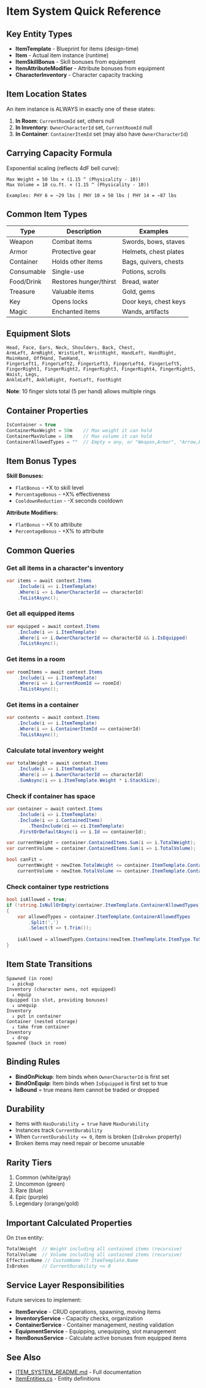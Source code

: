 # Item System Quick Reference

## Key Entity Types

- **ItemTemplate** - Blueprint for items (design-time)
- **Item** - Actual item instance (runtime)
- **ItemSkillBonus** - Skill bonuses from equipment
- **ItemAttributeModifier** - Attribute bonuses from equipment
- **CharacterInventory** - Character capacity tracking

## Item Location States

An item instance is ALWAYS in exactly one of these states:

1. **In Room**: `CurrentRoomId` set, others null
2. **In Inventory**: `OwnerCharacterId` set, `CurrentRoomId` null
3. **In Container**: `ContainerItemId` set (may also have `OwnerCharacterId`)

## Carrying Capacity Formula

Exponential scaling (reflects 4dF bell curve):

```
Max Weight = 50 lbs × (1.15 ^ (Physicality - 10))
Max Volume = 10 cu.ft. × (1.15 ^ (Physicality - 10))

Examples: PHY 6 = ~29 lbs | PHY 10 = 50 lbs | PHY 14 = ~87 lbs
```

## Common Item Types

| Type | Description | Examples |
|------|-------------|----------|
| Weapon | Combat items | Swords, bows, staves |
| Armor | Protective gear | Helmets, chest plates |
| Container | Holds other items | Bags, quivers, chests |
| Consumable | Single-use | Potions, scrolls |
| Food/Drink | Restores hunger/thirst | Bread, water |
| Treasure | Valuable items | Gold, gems |
| Key | Opens locks | Door keys, chest keys |
| Magic | Enchanted items | Wands, artifacts |

## Equipment Slots

```
Head, Face, Ears, Neck, Shoulders, Back, Chest,
ArmLeft, ArmRight, WristLeft, WristRight, HandLeft, HandRight,
MainHand, OffHand, TwoHand,
FingerLeft1, FingerLeft2, FingerLeft3, FingerLeft4, FingerLeft5,
FingerRight1, FingerRight2, FingerRight3, FingerRight4, FingerRight5,
Waist, Legs,
AnkleLeft, AnkleRight, FootLeft, FootRight
```

**Note**: 10 finger slots total (5 per hand) allows multiple rings

## Container Properties

```csharp
IsContainer = true
ContainerMaxWeight = 50m    // Max weight it can hold
ContainerMaxVolume = 10m    // Max volume it can hold
ContainerAllowedTypes = ""  // Empty = any, or "Weapon,Armor", "Arrow,Bolt"
```

## Item Bonus Types

**Skill Bonuses:**
- `FlatBonus` - +X to skill level
- `PercentageBonus` - +X% effectiveness
- `CooldownReduction` - -X seconds cooldown

**Attribute Modifiers:**
- `FlatBonus` - +X to attribute
- `PercentageBonus` - +X% to attribute

## Common Queries

### Get all items in a character's inventory

```csharp
var items = await context.Items
    .Include(i => i.ItemTemplate)
    .Where(i => i.OwnerCharacterId == characterId)
    .ToListAsync();
```

### Get all equipped items

```csharp
var equipped = await context.Items
    .Include(i => i.ItemTemplate)
    .Where(i => i.OwnerCharacterId == characterId && i.IsEquipped)
    .ToListAsync();
```

### Get items in a room

```csharp
var roomItems = await context.Items
    .Include(i => i.ItemTemplate)
    .Where(i => i.CurrentRoomId == roomId)
    .ToListAsync();
```

### Get items in a container

```csharp
var contents = await context.Items
    .Include(i => i.ItemTemplate)
    .Where(i => i.ContainerItemId == containerId)
    .ToListAsync();
```

### Calculate total inventory weight

```csharp
var totalWeight = await context.Items
    .Include(i => i.ItemTemplate)
    .Where(i => i.OwnerCharacterId == characterId)
    .SumAsync(i => i.ItemTemplate.Weight * i.StackSize);
```

### Check if container has space

```csharp
var container = await context.Items
    .Include(i => i.ItemTemplate)
    .Include(i => i.ContainedItems)
        .ThenInclude(ci => ci.ItemTemplate)
    .FirstOrDefaultAsync(i => i.Id == containerId);

var currentWeight = container.ContainedItems.Sum(i => i.TotalWeight);
var currentVolume = container.ContainedItems.Sum(i => i.TotalVolume);

bool canFit = 
    currentWeight + newItem.TotalWeight <= container.ItemTemplate.ContainerMaxWeight &&
    currentVolume + newItem.TotalVolume <= container.ItemTemplate.ContainerMaxVolume;
```

### Check container type restrictions

```csharp
bool isAllowed = true;
if (!string.IsNullOrEmpty(container.ItemTemplate.ContainerAllowedTypes))
{
    var allowedTypes = container.ItemTemplate.ContainerAllowedTypes
        .Split(',')
        .Select(t => t.Trim());
    
    isAllowed = allowedTypes.Contains(newItem.ItemTemplate.ItemType.ToString());
}
```

## Item State Transitions

```
Spawned (in room)
  ↓ pickup
Inventory (character owns, not equipped)
  ↓ equip
Equipped (in slot, providing bonuses)
  ↓ unequip
Inventory
  ↓ put in container
Container (nested storage)
  ↓ take from container
Inventory
  ↓ drop
Spawned (back in room)
```

## Binding Rules

- **BindOnPickup**: Item binds when `OwnerCharacterId` is first set
- **BindOnEquip**: Item binds when `IsEquipped` is first set to true
- **IsBound** = true means item cannot be traded or dropped

## Durability

- Items with `HasDurability = true` have `MaxDurability`
- Instances track `CurrentDurability`
- When `CurrentDurability <= 0`, item is broken (`IsBroken` property)
- Broken items may need repair or become unusable

## Rarity Tiers

1. Common (white/gray)
2. Uncommon (green)
3. Rare (blue)
4. Epic (purple)
5. Legendary (orange/gold)

## Important Calculated Properties

On `Item` entity:

```csharp
TotalWeight  // Weight including all contained items (recursive)
TotalVolume  // Volume including all contained items (recursive)
EffectiveName // CustomName ?? ItemTemplate.Name
IsBroken     // CurrentDurability <= 0
```

## Service Layer Responsibilities

Future services to implement:

- **ItemService** - CRUD operations, spawning, moving items
- **InventoryService** - Capacity checks, organization
- **ContainerService** - Container management, nesting validation
- **EquipmentService** - Equipping, unequipping, slot management
- **ItemBonusService** - Calculate active bonuses from equipped items

## See Also

- [ITEM_SYSTEM_README.md](./ITEM_SYSTEM_README.md) - Full documentation
- [ItemEntities.cs](./ItemEntities.cs) - Entity definitions

